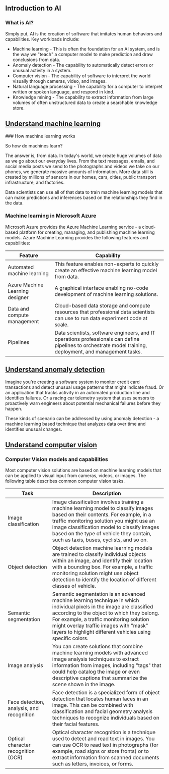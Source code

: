 ## Introduction to AI

### What is AI?

Simply put, AI is the creation of software that imitates human behaviors and capabilities. Key workloads include:

- Machine learning - This is often the foundation for an AI system, and is the way we "teach" a computer model to make prediction and draw conclusions from data.
- Anomaly detection - The capability to automatically detect errors or unusual activity in a system.
- Computer vision - The capability of software to interpret the world visually through cameras, video, and images.
- Natural language processing - The capability for a computer to interpret written or spoken language, and respond in kind.
- Knowledge mining - The capability to extract information from large volumes of often unstructured data to create a searchable knowledge store.

## [Understand machine learning](https://learn.microsoft.com/en-us/training/modules/get-started-ai-fundamentals/2-understand-machine-learn)

### How machine learning works

So how do machines learn?

The answer is, from data. In today's world, we create huge volumes of data as we go about our everyday lives. From the text messages, emails, and social media posts we send to the photographs and videos we take on our phones, we generate massive amounts of information. More data still is created by millions of sensors in our homes, cars, cities, public transport infrastructure, and factories.

Data scientists can use all of that data to train machine learning models that can make predictions and inferences based on the relationships they find in the data.

### Machine learning in Microsoft Azure

Microsoft Azure provides the Azure Machine Learning service - a cloud-based platform for creating, managing, and publishing machine learning models. Azure Machine Learning provides the following features and capabilities:

Feature | Capability
--------|-----------
Automated machine learning | This feature enables non-experts to quickly create an effective machine learning model from data.
Azure Machine Learning designer | A graphical interface enabling no-code development of machine learning solutions.
Data and compute management | Cloud-based data storage and compute resources that professional data scientists can use to run data experiment code at scale.
Pipelines | Data scientists, software engineers, and IT operations professionals can define pipelines to orchestrate model training, deployment, and management tasks.

## [Understand anomaly detection](https://learn.microsoft.com/en-us/training/modules/get-started-ai-fundamentals/3-understand-anomaly-detection)

Imagine you're creating a software system to monitor credit card transactions and detect unusual usage patterns that might indicate fraud. Or an application that tracks activity in an automated production line and identifies failures. Or a racing car telemetry system that uses sensors to proactively warn engineers about potential mechanical failures before they happen.

These kinds of scenario can be addressed by using anomaly detection - a machine learning based technique that analyzes data over time and identifies unusual changes.

## [Understand computer vision](https://learn.microsoft.com/en-us/training/modules/get-started-ai-fundamentals/4-understand-computer-vision)

### Computer Vision models and capabilities

Most computer vision solutions are based on machine learning models that can be applied to visual input from cameras, videos, or images. The following table describes common computer vision tasks.

Task | Description
---- | -----------
Image classification | Image classification involves training a machine learning model to classify images based on their contents. For example, in a traffic monitoring solution you might use an image classification model to classify images based on the type of vehicle they contain, such as taxis, buses, cyclists, and so on.
Object detection | Object detection machine learning models are trained to classify individual objects within an image, and identify their location with a bounding box. For example, a traffic monitoring solution might use object detection to identify the location of different classes of vehicle.
Semantic segmentation | Semantic segmentation is an advanced machine learning technique in which individual pixels in the image are classified according to the object to which they belong. For example, a traffic monitoring solution might overlay traffic images with "mask" layers to highlight different vehicles using specific colors.
Image analysis | You can create solutions that combine machine learning models with advanced image analysis techniques to extract information from images, including "tags" that could help catalog the image or even descriptive captions that summarize the scene shown in the image.
Face detection, analysis, and recognition | Face detection is a specialized form of object detection that locates human faces in an image. This can be combined with classification and facial geometry analysis techniques to recognize individuals based on their facial features.
Optical character recognition (OCR) | Optical character recognition is a technique used to detect and read text in images. You can use OCR to read text in photographs (for example, road signs or store fronts) or to extract information from scanned documents such as letters, invoices, or forms.


